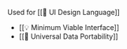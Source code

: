 Used for [[📝 UI Design Language]]

* [[💡 Minimum Viable Interface]]
* [[📝 Universal Data Portability]]